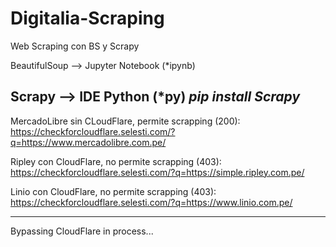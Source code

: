 # Digitalia-Scraping
Web Scraping con BS y Scrapy

BeautifulSoup --> Jupyter Notebook (*ipynb)

Scrapy --> IDE Python (*py)
*pip install Scrapy*
----------------------------------------

MercadoLibre sin CLoudFlare, permite scrapping (200): https://checkforcloudflare.selesti.com/?q=https://www.mercadolibre.com.pe/

Ripley con CloudFlare, no permite scrapping (403): https://checkforcloudflare.selesti.com/?q=https://simple.ripley.com.pe/

Linio con CloudFlare, no permite scrapping (403): https://checkforcloudflare.selesti.com/?q=https://www.linio.com.pe/

----------------------------------------

Bypassing CloudFlare in process...

